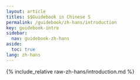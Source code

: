 ```yaml
---
layout: article
titles: $$Guidebook in Chinese S
permalink: /guidebook/zh-hans/introduction
key: guidebook-intro
sidebar:
  nav: guidebook-zh-hans
aside:
  toc: true
lang: zh-hans
---
```


{% include_relative raw-zh-hans/introduction.md %}
